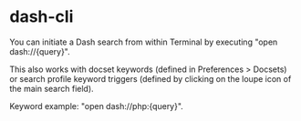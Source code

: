 dash-cli
========
You can initiate a Dash search from within Terminal by executing "open dash://{query}".

This also works with docset keywords (defined in Preferences > Docsets) or search profile keyword triggers (defined by clicking on the loupe icon of the main search field).

Keyword example: "open dash://php:{query}".